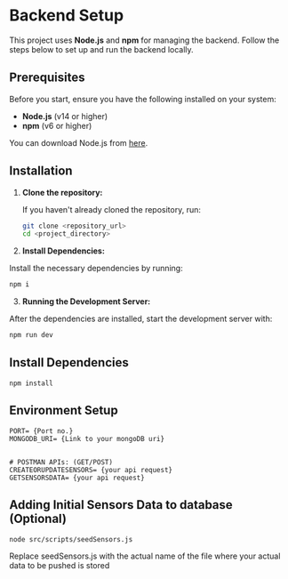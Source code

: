# Backend Setup

This project uses **Node.js** and **npm** for managing the backend. Follow the steps below to set up and run the backend locally.

## Prerequisites

Before you start, ensure you have the following installed on your system:

- **Node.js** (v14 or higher)
- **npm** (v6 or higher)

You can download Node.js from [here](https://nodejs.org/).

## Installation

1. **Clone the repository:**

   If you haven't already cloned the repository, run:

   ```bash
   git clone <repository_url>
   cd <project_directory>
   ```
2. **Install Dependencies:**

  Install the necessary dependencies by running:

  ```bash
  npm i
  ```

3. **Running the Development Server:**

  After the dependencies are installed, start the development server with:

  ```bash
  npm run dev
  ```

## Install Dependencies
```
npm install
```

## Environment Setup
```
PORT= {Port no.}
MONGODB_URI= {Link to your mongoDB uri}


# POSTMAN APIs: (GET/POST)
CREATEORUPDATESENSORS= {your api request}
GETSENSORSDATA= {your api request}
```

## Adding Initial Sensors Data to database (Optional)
```
node src/scripts/seedSensors.js
```
Replace seedSensors.js with the actual name of the file where your actual data to be pushed is stored
